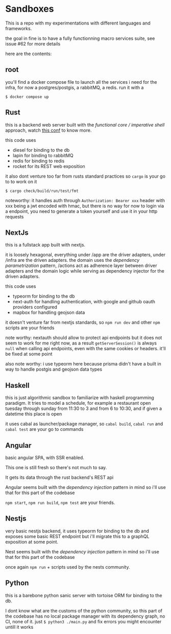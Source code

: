 # Sandboxes

This is a repo with my experimentations with different languages and frameworks.

the goal in fine is to have a fully functionning macro services suite, see issue #62 for more details

here are the contents:

## root

you'll find a docker compose file to launch all the services i need for the infra, for now a postgres/postgis, a rabbitMQ, a redis. run it with a 

```
$ docker compose up
```

## Rust

this is a backend web server built with the _functional core / imperative shell_ approach, watch [this conf](https://www.youtube.com/watch?v=P1vES9AgfC4) to know more.

this code uses
- diesel for binding to the db
- lapin for binding to rabbitMQ
- redis for binding to redis
- rocket for its REST web exposition

it also dont venture too far from rusts standard practices so `cargo` is your go to to work on it

```
$ cargo check/build/run/test/fmt
```

noteworthy: it handles auth through `Authorization: Bearer xxx` header with xxx being a jwt encoded with hmac, but there is no way for now to login via a endpoint, you need to generate a token yourself and use it in your http requests

## NextJs

this is a fullstack app built with nextjs.

it is loosely hexagonal, everything under /app are the driver adapters, under /infra are the driven adapters. the domain uses the _dependency parametrization_ pattern, /actions act as adherence layer between driver adapters and the domain logic while serving as dependency injector for the driven adapters.

this code uses
- typeorm for binding to the db
- next-auth for handling authentication, with google and github oauth providers configured
- mapbox for handling geojson data

it doesn't venture far from nextjs standards, so `npm run dev` and other `npm` scripts are your friends

note worthy: nextauth should allow to protect api endpoints but it does not seem to work for me right now, as a result `getServerSession()` is always `null` when calling api endpoints, even with the same cookies or headers. it'll be fixed at some point

also note worthy: i use typeorm here because prisma didn't have a built in way to handle postgis and geojson data types

## Haskell

this is just algorithmic sandbox to familiarize with haskell programming paradigm. It tries to model a schedule, for example a restaurant open tuesday through sunday from 11:30 to 3 and from 6 to 10:30, and if given a datetime this place is open

it uses cabal as launcher/package manager, so `cabal build`, `cabal run` and `cabal test` are your go to commands

## Angular

basic angular SPA, with SSR enabled.

This one is still fresh so there's not much to say.

It gets its data through the rust backend's REST api

Angular seems built with the _dependency injection_ pattern in mind so i'll use that for this part of the codebase

`npm start`, `npm run build`, `npm test` are your friends.

## Nestjs

very basic nestjs backend, it uses typeorm for binding to the db and exposes some basic REST endpoint but i'll migrate this to a graphQL exposition at some point.

Nest seems built with the _dependency injection_ pattern in mind so i'll use that for this part of the codebase

once again `npm run` + scripts used by the nests community.

## Python

this is a barebone python sanic server with tortoise ORM for binding to the db.

I dont know what are the customs of the python community, so this part of the codebase has no local package manager with its dependency graph, no CI, none of it. just `$ python3 ./main.py` and fix errors you might encounter untill it works
